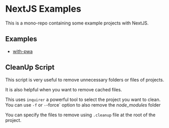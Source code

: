 # NextJS Examples

This is a mono-repo containing some example projects with NextJS.

## Examples
- [with-pwa](/with-pwa/readme.md)

## CleanUp Script

This script is very useful to remove unnecessary folders or files of projects.

It is also helpful when you want to remove cached files.

This uses `inquirer` a powerful tool to select the project you want to clean.\
You can use `-f` or `-`-force` option to also remove the _node_modules_ folder

You can specify the files to remove using `.cleanup` file at the root of the project.
